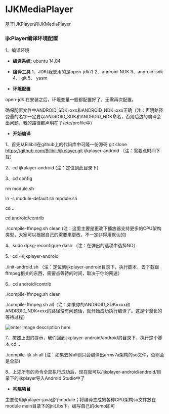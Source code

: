 # IJKMediaPlayer
基于IJKPlayer的IJKMediaPlayer

### **ijkPlayer**编译环境配置

1、编译环境

- **编译系统:** ubuntu 14.04
- **编译工具**
		1、JDK(我使用的是open-jdk7)
		2、android-NDK
		3、android-sdk
		4、 git
		5、 yasm

- **环境配置**

open-jdk 在安装之后，环境变量一般都配置好了，无需再次配置。

确保配置文件中ANDROID_SDK=xxx和ANDROID_NDK=xxx正确（注：声明路径变量的名字一定要以ANDROID_SDK和ANDROID_NDK命名，否则后边的编译会出问题，我的路径都声明在了/etc/profile中）

- **开始编译**

1、首先从Bilibili在github上的代码库中可隆一份源码
git clone https://github.com/Bilibili/ijkplayer.git ijkplayer-android （注：需要点时间下载）

2、cd ijkplayer-android (注：定位到此目录下)

3、cd config

rm module.sh

ln -s module-default.sh module.sh

cd ..

cd android/contrib

./compile-ffmpeg.sh clean
(注：这里主要是更改下播放器支持更多的CPU架构类型，大家可以根据自己的需要来更改，不一定非得用默认的)

4、sudo dpkg-reconfigure dash （注：在弹出的选项中选择NO）

5、cd ~/ijkplayer-android

./init-android.sh
（注：定位到ijkplayer-android目录下，执行脚本，去下载跟ffmpeg相关的东西，需要点等待的时间，取决于你的网速）

6、cd android/contrib

./compile-ffmpeg.sh clean

./compile-ffmpeg.sh all（注：如果你的ANDROID_SDK=xxx和ANDROID_NDK=xxx的路径没有问题话，就开始成功执行编译了。这是个漫长的等待过程）

![enter image description here](http://upload-images.jianshu.io/upload_images/145697-627c2ed3d14b0e62.png?imageMogr2/auto-orient/strip%7CimageView2/2)

7、按照上图的提示，我们回到ijkplayer-android/android的目录下，执行这个脚本
cd ..

./compile-ijk.sh all (注：如果去掉all则只会编译出armv7a架构的so文件，否则会是全部)

8、上述所有的命令全部执行成功后，现在就可以/ijkplayer-android/android/目录下的ijkplayer导入Android Studio中了


- **构建项目**

主要使用ijkplayer-java这个module；将编译生成的各种CPU架构so文件放在module main目录下的jniLibs下。编写自己的demo即可
